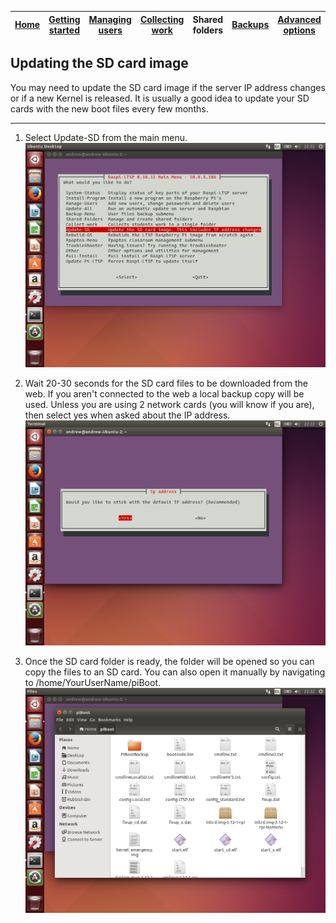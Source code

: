 [Home](README.md)    | [Getting started](installation/getting-started.md)     | [Managing users](manage-users/README.md) | [Collecting work](collect-work.md) | Shared folders | [Backups](backups/README.md) | [Advanced options](advanced/README.md) 
| :-----------: |:-------------:| :-----:| :-----:| :-----:| :-----:| :-----:| 


Updating the SD card image
------
You may need to update the SD card image if the server IP address changes or if a new Kernel is released. It is usually a good idea
to update your SD cards with the new boot files every few months.

----

1. Select Update-SD from the main menu.  ![](images/update-sd-1.png)

2. Wait 20-30 seconds for the SD card files to be downloaded from the web.
If you aren't connected to the web a local backup copy will be used.
Unless you are using 2 network cards (you will know if you are), then select yes when asked about the IP address.   ![](images/update-sd-2.png)

3. Once the SD card folder is ready, the folder will be opened so you can copy the files to an SD card. You can also
open it manually by navigating to /home/YourUserName/piBoot.
![](images/update-sd-3.png)
